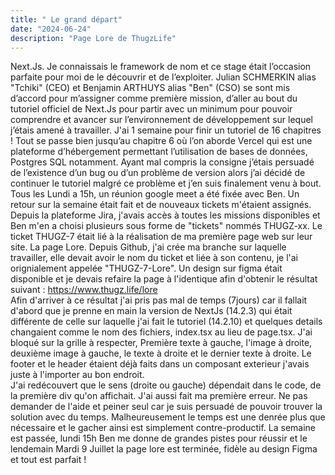 ```yaml
---
title: " Le grand départ"
date: "2024-06-24"
description: "Page Lore de ThugzLife"
---
```


Next.Js. Je connaissais le framework de nom et ce stage était l’occasion parfaite pour moi de le découvrir et de l’exploiter. Julian SCHMERKIN alias "Tchiki" (CEO) et Benjamin ARTHUYS alias "Ben" (CSO) se sont mis d’accord pour m’assigner comme première mission, d’aller au bout du tutoriel officiel de Next.Js pour partir avec un minimum pour pouvoir comprendre et avancer sur l’environnement de développement sur lequel j’étais amené à travailler. J'ai 1 semaine pour finir un tutoriel de 16 chapitres ! Tout se passe bien jusqu’au chapitre 6 où l’on aborde Vercel qui est une plateforme d’hébergement permettant l’utilisation de bases de données, Postgres SQL notamment. Ayant mal compris la consigne j’étais persuadé de l’existence d’un bug ou d’un problème de version alors j’ai décidé de continuer le tutoriel malgré ce problème et j’en suis finalement venu à bout. <br> Tous les Lundi a 15h, un réunion google meet a été fixée avec Ben. Un retour sur la semaine était fait et de nouveaux tickets m'étaient assignés.
Depuis la plateforme Jira, j'avais accès à toutes les missions disponibles et Ben m'en a choisi plusieurs sous forme de "tickets" nommés THUGZ-xx. Le ticket THUGZ-7 était lié à la réalisation de ma première page web sur leur site. La page Lore.
Depuis Github, j'ai crée ma branche sur laquelle travailler, elle devait avoir le nom du ticket et liée à son contenu, je l'ai orignialement appelée "THUGZ-7-Lore". Un design sur figma était disponible et je devais refaire la page à l'identique afin d'obtenir le résultat suivant : https://www.thugz.life/lore
<br>
Afin d'arriver à ce résultat j'ai pris pas mal de temps (7jours) car il fallait d'abord que je prenne en main la version de NextJs (14.2.3) qui était différente de celle sur laquelle j'ai fait le tutoriel (14.2.10) et quelques details changaient comme le nom des fichiers, index.tsx au lieu de page.tsx. J'ai bloqué sur la grille à respecter, Première texte à gauche, l'image à droite, deuxième image à gauche, le texte à droite et le dernier texte à droite. Le footer et le header étaient déjà faits dans un composant exterieur j'avais juste à l'importer au bon endroit. <br>
J'ai redécouvert que le sens (droite ou gauche) dépendait dans le code, de la première div qu'on affichait. J'ai aussi fait ma première erreur. Ne pas demander de l'aide et peiner seul car je suis persuadé de pouvoir trouver la solution avec du temps. Malheureusement le temps est une denrée plus que nécessaire et le gacher ainsi est simplement contre-productif.
La semaine est passée, lundi 15h Ben me donne de grandes pistes pour réussir et le lendemain Mardi 9 Juillet la page lore est terminée, fidèle au design Figma et tout est parfait !